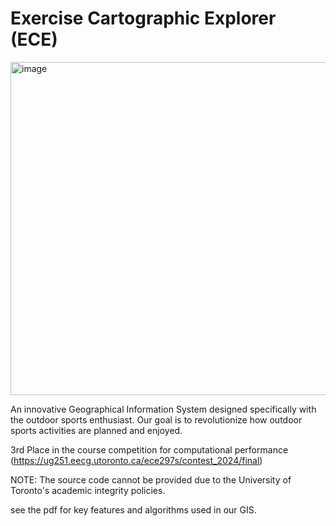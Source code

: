 # Exercise Cartographic Explorer (ECE)
<img width="533" alt="image" src="https://github.com/user-attachments/assets/827fba20-8260-4606-907f-f05a9853c8d9">

An innovative Geographical Information System designed specifically with the outdoor sports enthusiast. 
Our goal is to revolutionize how outdoor sports activities are planned and enjoyed. 

3rd Place in the course competition for computational performance (https://ug251.eecg.utoronto.ca/ece297s/contest_2024/final)

NOTE: The source code cannot be provided due to the University of Toronto's academic integrity policies.

see the pdf for key features and algorithms used in our GIS.
